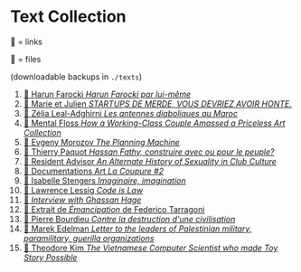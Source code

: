 # Text Collection

🔗 = links

📖 = files

(downloadable backups in `./texts`)

1. [📖 Harun Farocki *Harun Farocki par lui-même*](./texts/harun_farocki-harun-farocki-par-lui-meme.md)
2. [🔗 Marie et Julien *STARTUPS DE MERDE, VOUS DEVRIEZ AVOIR HONTE.*](https://mariejulien.com/post/2016/05/22/Startups-de-merde%2C-vous-devriez-avoir-honte)
3. [📖 Zélia Leal-Adghirni *Les antennes diaboliques au Maroc*](./texts/zelia_leal_adghirni-les-antennes-diaboliques-au-maroc.md)
4. [🔗 Mental Floss *How a Working-Class Couple Amassed a Priceless Art Collection*](http://mentalfloss.com/article/48844/how-working-class-couple-amassed-priceless-art-collection)
5. [🔗 Evgeny Morozov *The Planning Machine*](http://www.newyorker.com/magazine/2014/10/13/planning-machine)
6. [📖 Thierry Paquot *Hassan Fathy, construire avec ou pour le peuple?*](./texts/thierry_paquot-hassan-fathy-construire-avec-ou-pour-le-peuple.md)
7. [🔗 Resident Advisor *An Alternate History of Sexuality in Club Culture*](https://www.residentadvisor.net/features/1927)
8. [🔗 Documentations Art *La Coupure #2*](https://documentations.art/La-Coupure-2)
9. [📖 Isabelle Stengers *Imaginaire, imagination*](./texts/isabelle_stengers-imaginaire-imagination.md)
10. [🔗 Lawrence Lessig *Code is Law*](https://www.harvardmagazine.com/2000/01/code-is-law-html)
11. [🔗 *Interview with Ghassan Hage*](https://www.materialculture.nl/en/provocations/interview-ghassan-hage)
12. [📖 Extrait de *Émancipation* de Federico Tarragoni](./texts/federico_tarragoni-contre-l-emancipation.md)
13. [📖 Pierre Bourdieu *Contre la destruction d'une civilisation*](./texts/pierre_bourdieu-contre-la-destruction-d-une-civilisation.md)
14. [📖 Marek Edelman *Letter to the leaders of Palestinian military, paramilitary, guerilla organizations*](./texts/marek_edelman-to-all-leaders-of-palestinian-military-organisations.md)
15. [📖 Theodore Kim *The Vietnamese Computer Scientist who made Toy Story Possible*](./texts/theodore_kim-the-vitnamese-computer-scientist-who-made-toy-story-possible.md)
